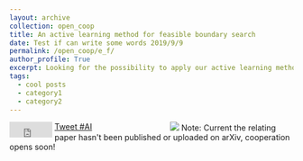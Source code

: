 ```yaml
---
layout: archive
collection: open_coop
title: An active learning method for feasible boundary search
date: Test if can write some words 2019/9/9
permalink: /open_coop/e_f/
author_profile: True
excerpt: Looking for the possibility to apply our active learning method of feasible boundary search for new areas. **[To be opened](/open_coop/e_f/)**
tags:
  - cool posts
  - category1
  - category2
---
```


<div style="width:400px;">
    <div style="float: left; width: 80px"> 
        <iframe src="https://www.facebook.com/plugins/share_button.php?href=https%3A%2F%2Ftsingqaq.github.io%2Fopen_coop%2Fe_f%2F&layout=button_count&size=large&width=76&height=28&appId" width="76" height="28" style="border:none;overflow:hidden" scrolling="no" frameborder="0" allowTransparency="true" allow="encrypted-media"></iframe>  
    </div>
    <div style="float: left; width: 105px"> 
<a href="https://twitter.com/intent/tweet?button_hashtag=AI&ref_src=twsrc%5Etfw" class="twitter-hashtag-button" data-size="large" data-text="Active Feasible Region Detection" data-url="https://tsingqaq.github.io/open_coop/e_f/" data-show-count="false">Tweet #AI</a><script async src="https://platform.twitter.com/widgets.js" charset="utf-8"></script>
    </div>
  <div style="float: left; width: 100px"> 
    <a href="mailto:?subject=I wanted you to see this site&amp;body=Check out this site https://tsingqaq.github.io/open_coop/e_f/."
   title="Share by Email">
  <img src="https://github.com/TsingQAQ/TsingQAQ.github.io/blob/master/images/email.png?raw=true" height="14" width="36" ></a>
  </div>
</div>

<!--
<iframe src="https://www.facebook.com/plugins/share_button.php?href=https%3A%2F%2Ftsingqaq.github.io%2Fopen_coop%2Fe_f%2F&layout=button_count&size=large&width=76&height=28&appId" width="76" height="28" style="border:none;overflow:hidden" scrolling="no" frameborder="0" allowTransparency="true" allow="encrypted-media"></iframe>  
<a href="https://twitter.com/intent/tweet?button_hashtag=AI&ref_src=twsrc%5Etfw" class="twitter-hashtag-button" data-size="large" data-text="Active Feasible Region Detection" data-url="https://tsingqaq.github.io/open_coop/e_f/" data-show-count="false">Tweet #AI</a><script async src="https://platform.twitter.com/widgets.js" charset="utf-8"></script>
-->

![](https://github.com/TsingQAQ/TsingQAQ.github.io/blob/master/_open_coop/figures/e_f/T0.05_DOE_25_Se250.png?raw=true)
Note: Current the relating paper hasn't been published or uploaded on arXiv, cooperation opens soon!

